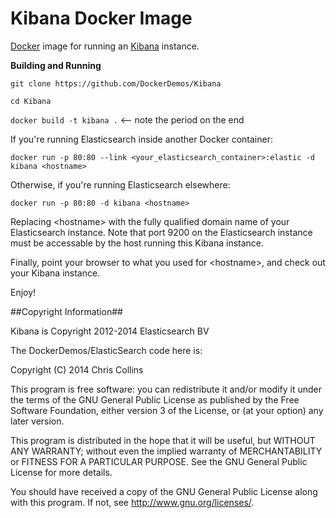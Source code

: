 Kibana Docker Image
==========================

[Docker](http://docker.io) image for running an [Kibana](http://www.elasticsearch.org/overview/kibana/) instance.

__Building and Running__

`git clone https://github.com/DockerDemos/Kibana`

`cd Kibana`

`docker build -t kibana .`  \<-- note the period on the end

If you're running Elasticsearch inside another Docker container:

`docker run -p 80:80 --link <your_elasticsearch_container>:elastic -d kibana <hostname>`

Otherwise, if you're running Elasticsearch elsewhere:

`docker run -p 80:80 -d kibana <hostname>`

Replacing \<hostname\> with the fully qualified domain name of your Elasticsearch instance.  Note that port 9200 on the Elasticsearch instance must be accessable by the host running this Kibana instance.

Finally, point your browser to what you used for \<hostname\>, and check out your Kibana instance.

Enjoy!

##Copyright Information##

Kibana is Copyright 2012-2014 Elasticsearch BV

The DockerDemos/ElasticSearch code here is:
 
Copyright (C) 2014 Chris Collins

This program is free software: you can redistribute it and/or modify it under the terms of the GNU General Public License as published by the Free Software Foundation, either version 3 of the License, or (at your option) any later version.

This program is distributed in the hope that it will be useful, but WITHOUT ANY WARRANTY; without even the implied warranty of MERCHANTABILITY or FITNESS FOR A PARTICULAR PURPOSE. See the GNU General Public License for more details.

You should have received a copy of the GNU General Public License along with this program. If not, see http://www.gnu.org/licenses/.






